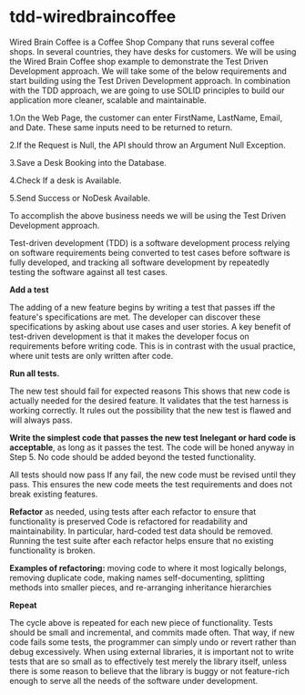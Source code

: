 # tdd-wiredbraincoffee

Wired Brain Coffee is a Coffee Shop Company that runs several coffee shops. In several countries, they have desks for customers. We will be using the Wired Brain Coffee shop example to demonstrate the Test Driven Development approach. We will take some of the below requirements and start building using the Test Driven Development approach. In combination with the TDD approach, we are going to use SOLID principles to build our application more cleaner, scalable and maintainable. 

1.On the Web Page, the customer can enter FirstName, LastName, Email, and Date. These same inputs need to be returned to return.

2.If the Request is Null, the API should throw an Argument Null Exception.

3.Save a Desk Booking into the Database.

4.Check If a desk is Available.

5.Send Success or NoDesk Available.

To accomplish the above business needs we will be using the Test Driven Development approach.

Test-driven development (TDD) is a software development process relying on software requirements being converted to test cases before software is fully developed, and tracking all software development by repeatedly testing the software against all test cases.

**Add a test**

The adding of a new feature begins by writing a test that passes iff the feature's specifications are met. The developer can discover these specifications by asking about use cases and user stories. A key benefit of test-driven development is that it makes the developer focus on requirements before writing code. This is in contrast with the usual practice, where unit tests are only written after code.

**Run all tests.** 

The new test should fail for expected reasons This shows that new code is actually needed for the desired feature. It validates that the test harness is working correctly. It rules out the possibility that the new test is flawed and will always pass.

**Write the simplest code that passes the new test Inelegant or hard code is acceptable**, as long as it passes the test. The code will be honed anyway in Step 5. No code should be added beyond the tested functionality.

All tests should now pass If any fail, the new code must be revised until they pass. This ensures the new code meets the test requirements and does not break existing features.

**Refactor** as needed, using tests after each refactor to ensure that functionality is preserved Code is refactored for readability and maintainability. In particular, hard-coded test data should be removed. Running the test suite after each refactor helps ensure that no existing functionality is broken.

**Examples of refactoring:** moving code to where it most logically belongs, removing duplicate code, making names self-documenting, splitting methods into smaller pieces, and re-arranging inheritance hierarchies

**Repeat**

The cycle above is repeated for each new piece of functionality. Tests should be small and incremental, and commits made often. That way, if new code fails some tests, the programmer can simply undo or revert rather than debug excessively. When using external libraries, it is important not to write tests that are so small as to effectively test merely the library itself, unless there is some reason to believe that the library is buggy or not feature-rich enough to serve all the needs of the software under development.
